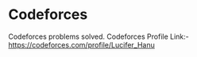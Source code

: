 # Codeforces
 Codeforces problems solved.
 Codeforces Profile Link:-https://codeforces.com/profile/Lucifer_Hanu
 
